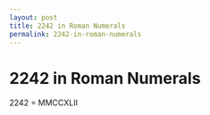 ```yaml
---
layout: post
title: 2242 in Roman Numerals
permalink: 2242-in-roman-numerals
---
```


# 2242 in Roman Numerals

2242 = MMCCXLII
